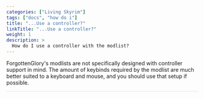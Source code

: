 ```yaml
---
categories: ["Living Skyrim"]
tags: ["docs", "how do i"] 
title: "...Use a controller?"
linkTitle: "...Use a controller?"
weight: 1
description: >
  How do I use a controller with the modlist?
---
```


ForgottenGlory's modlists are not specifically designed with controller support in mind. The amount of keybinds required by the modlist are much better suited to a keyboard and mouse, and you should use that setup if possible. 

<hr style="background-color: #dee2e6;"></hr>